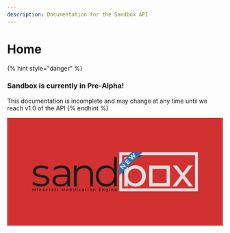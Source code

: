 ```yaml
---
description: Documentation for the Sandbox API
---
```


# Home

{% hint style="danger" %}
### Sandbox is currently in Pre-Alpha!

This documentation is incomplete and may change at any time until we reach v1.0 of the API
{% endhint %}

![](.gitbook/assets/github%20%281%29.png)



